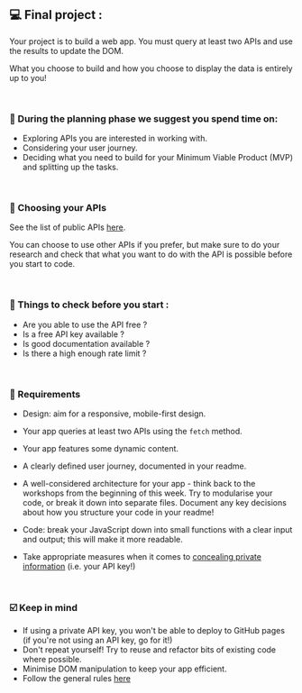 
## 💻 Final project :	 

Your project is to build a web app. You must query at least two APIs and use the results to update the DOM.

What you choose to build and how you choose to display the data is entirely up to you!

<br/>

### 🔷 During the planning phase we suggest you spend time on:

- Exploring APIs you are interested in working with.
- Considering your user journey.
- Deciding what you need to build for your Minimum Viable Product (MVP) and splitting up the tasks.

<br/>


### 🎯 Choosing your APIs

See the list of public APIs [here](https://github.com/public-apis/public-apis).

You can choose to use other APIs if you prefer, but make sure to do your research and check that what you want to do with the API is possible before you start to code.

<br/>

### 📑 Things to check before you start :

- Are you able to use the API free ?
- Is a free API key available ?
- Is good documentation available ?
- Is there a high enough rate limit ?

<br/>

### 📝 Requirements

- Design: aim for a responsive, mobile-first design.
- Your app queries at least two APIs using the `fetch` method.
- Your app features some dynamic content.
- A clearly defined user journey, documented in your readme.
- A well-considered architecture for your app - think back to the workshops from the beginning of this week. Try to modularise your code, or break it down into separate files. Document any key decisions about how you structure your code in your readme!
- Code: break your JavaScript down into small functions with a clear input and output; this will make it more readable.

- Take appropriate measures when it comes to [concealing private information](https://gist.github.com/derzorngottes/3b57edc1f996dddcab25) (i.e. your API key!)

<br/>

### ☑️  Keep in mind

- If using a private API key, you won't be able to deploy to GitHub pages (if you're not using an API key, go for it!)
- Don't repeat yourself! Try to reuse and refactor bits of existing code where possible.
- Minimise DOM manipulation to keep your app efficient.
- Follow the general rules [here](https://github.com/GSG-FC02/General-rules)
